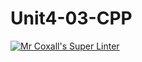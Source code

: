 # Unit4-03-CPP
[![Mr Coxall's Super Linter](https://github.com/ICS3U-Programming-Spencer-S/Unit4-03-CPP/workflows/Mr%20Coxall's%20Super%20Linter/badge.svg)](https://github.com/ICS3U-Programming-Spencer-S/Unit4-03-CPP/actions/)
